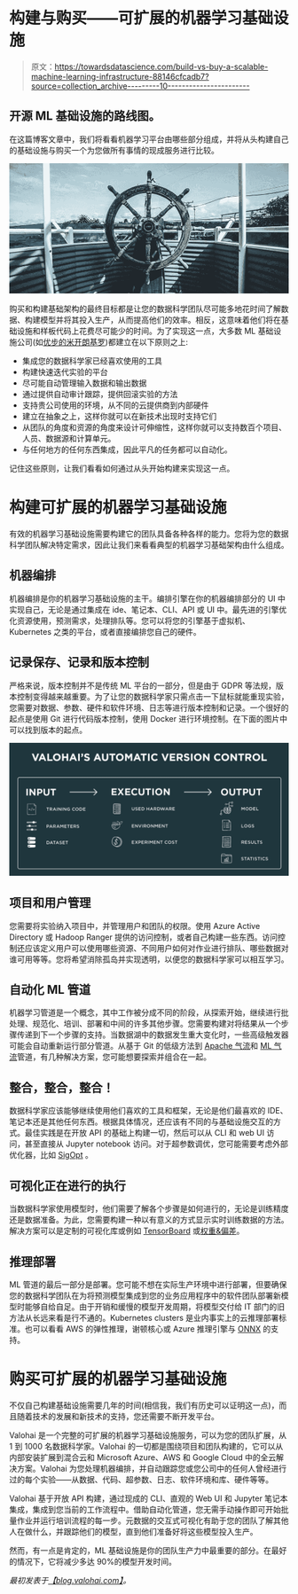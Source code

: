 # 构建与购买——可扩展的机器学习基础设施

> 原文：<https://towardsdatascience.com/build-vs-buy-a-scalable-machine-learning-infrastructure-88146cfcadb7?source=collection_archive---------10----------------------->

## 开源 ML 基础设施的路线图。

在这篇博客文章中，我们将看看机器学习平台由哪些部分组成，并将从头构建自己的基础设施与购买一个为您做所有事情的现成服务进行比较。

![](img/35b6075a60d576c15f211eb312121bfb.png)

购买和构建基础架构的最终目标都是让您的数据科学团队尽可能多地花时间了解数据、构建模型并将其投入生产，从而提高他们的效率。相反，这意味着他们将在基础设施和样板代码上花费尽可能少的时间。为了实现这一点，大多数 ML 基础设施公司(如[优步的米开朗基罗](https://blog.valohai.com/an-interview-with-former-product-manager-for-ubers-michelangelo-mike-del-balso))都建立在以下原则之上:

*   集成您的数据科学家已经喜欢使用的工具
*   构建快速迭代实验的平台
*   尽可能自动管理输入数据和输出数据
*   通过提供自动审计跟踪，提供回滚实验的方法
*   支持贵公司使用的环境，从不同的云提供商到内部硬件
*   建立在抽象之上，这样你就可以在新技术出现时支持它们
*   从团队的角度和资源的角度来设计可伸缩性，这样你就可以支持数百个项目、人员、数据源和计算单元。
*   与任何地方的任何东西集成，因此平凡的任务都可以自动化。

记住这些原则，让我们看看如何通过从头开始构建来实现这一点。

# 构建可扩展的机器学习基础设施

有效的机器学习基础设施需要构建它的团队具备各种各样的能力。您将为您的数据科学团队解决特定需求，因此让我们来看看典型的机器学习基础架构由什么组成。

## 机器编排

机器编排是你的机器学习基础设施的主干。编排引擎在你的机器编排部分的 UI 中实现自己，无论是通过集成在 ide、笔记本、CLI、API 或 UI 中。最先进的引擎优化资源使用，预测需求，处理排队等。您可以将您的引擎基于虚拟机、Kubernetes 之类的平台，或者直接编排您自己的硬件。

## 记录保存、记录和版本控制

严格来说，版本控制并不是传统 ML 平台的一部分，但是由于 GDPR 等法规，版本控制变得越来越重要。为了让您的数据科学家只需点击一下鼠标就能重现实验，您需要对数据、参数、硬件和软件环境、日志等进行版本控制和记录。一个很好的起点是使用 Git 进行代码版本控制，使用 Docker 进行环境控制。在下面的图片中可以找到版本的起点。

![](img/c2ae5d53fc9dc27510387ae0b103db8c.png)

## 项目和用户管理

您需要将实验纳入项目中，并管理用户和团队的权限。使用 Azure Active Directory 或 Hadoop Ranger 提供的访问控制，或者自己构建一些东西。访问控制还应该定义用户可以使用哪些资源、不同用户如何对作业进行排队、哪些数据对谁可用等等。您将希望消除孤岛并实现透明，以便您的数据科学家可以相互学习。

## 自动化 ML 管道

机器学习管道是一个概念，其中工作被分成不同的阶段，从探索开始，继续进行批处理、规范化、培训、部署和中间的许多其他步骤。您需要构建对将结果从一个步骤传递到下一个步骤的支持。当数据湖中的数据发生重大变化时，一些高级触发器可能会自动重新运行部分管道。从基于 Git 的低级方法到 [Apache 气流](https://airflow.apache.org/)和 [ML 气流](https://mlflow.org/)管道，有几种解决方案，您可能想要探索并组合在一起。

## 整合，整合，整合！

数据科学家应该能够继续使用他们喜欢的工具和框架，无论是他们最喜欢的 IDE、笔记本还是其他任何东西。根据具体情况，还应该有不同的与基础设施交互的方式。最佳实践是在开放 API 的基础上构建一切，然后可以从 CLI 和 web UI 访问，甚至直接从 Jupyter notebook 访问。对于超参数调优，您可能需要考虑外部优化器，比如 [SigOpt](https://sigopt.com/) 。

## 可视化正在进行的执行

当数据科学家使用模型时，他们需要了解各个步骤是如何进行的，无论是训练精度还是数据准备。为此，您需要构建一种以有意义的方式显示实时训练数据的方法。解决方案可以是定制的可视化库或例如 [TensorBoard](https://www.tensorflow.org/guide/summaries_and_tensorboard) 或[权重&偏差](https://www.wandb.com/)。

## 推理部署

ML 管道的最后一部分是部署。您可能不想在实际生产环境中进行部署，但要确保您的数据科学团队在为将预测模型集成到您的业务应用程序中的软件团队部署新模型时能够自给自足。由于开销和缓慢的模型开发周期，将模型交付给 IT 部门的旧方法从长远来看是行不通的。Kubernetes clusters 是业内事实上的云推理部署标准。也可以看看 AWS 的弹性推理，谢顿核心或 Azure 推理引擎与 [ONNX](https://onnx.ai/) 的支持。

# 购买可扩展的机器学习基础设施

不仅自己构建基础设施需要几年的时间(相信我，我们有历史可以证明这一点)，而且随着技术的发展和新技术的支持，您还需要不断开发平台。

Valohai 是一个完整的可扩展的机器学习基础设施服务，可以为您的团队扩展，从 1 到 1000 名数据科学家。Valohai 的一切都是围绕项目和团队构建的，它可以从内部安装扩展到混合云和 Microsoft Azure、AWS 和 Google Cloud 中的全云解决方案。Valohai 为您处理机器编排，并自动跟踪您或您公司中的任何人曾经进行过的每个实验——从数据、代码、超参数、日志、软件环境和库、硬件等等。

Valohai 基于开放 API 构建，通过现成的 CLI、直观的 Web UI 和 Jupyter 笔记本集成，集成到您当前的工作流程中。借助自动化管道，您无需手动操作即可开始批量作业并运行培训流程的每一步。元数据的交互式可视化有助于您的团队了解其他人在做什么，并跟踪他们的模型，直到他们准备好将这些模型投入生产。

然而，有一点是肯定的，ML 基础设施是你的团队生产力中最重要的部分。在最好的情况下，它将减少多达 90%的模型开发时间。

*最初发表于*[*【blog.valohai.com】*](https://blog.valohai.com/scalable-machine-learning-infrastructure/)*。*